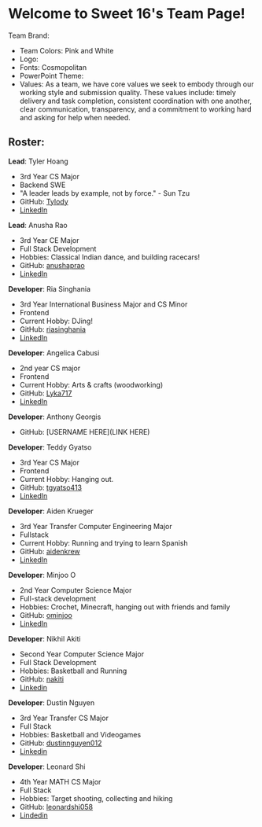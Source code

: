# Welcome to Sweet 16's Team Page!

Team Brand:
- Team Colors: Pink and White
- Logo:
- Fonts: Cosmopolitan 
- PowerPoint Theme: 
- Values: As a team, we have core values we seek to embody through our working style and submission quality. These values include: timely delivery and task completion, consistent coordination with one another, clear communication, transparency, and a commitment to working hard and asking for help when needed.

## Roster:

**Lead**: Tyler Hoang

- 3rd Year CS Major
- Backend SWE
- "A leader leads by example, not by force." - Sun Tzu
- GitHub: [Tylody](https://github.com/Tylody)
- [LinkedIn](https://www.linkedin.com/in/tyler-hoang-8079ab246/)

**Lead**: Anusha Rao

- 3rd Year CE Major
- Full Stack Development
- Hobbies: Classical Indian dance, and building racecars!
- GitHub: [anushaprao](https://github.com/anushaprao)
- [LinkedIn](www.linkedin.com/in/anusha-p-rao)

**Developer**: Ria Singhania
- 3rd Year International Business Major and CS Minor
- Frontend
- Current Hobby: DJing!
- GitHub: [riasinghania](https://github.com/riasinghania)
- [LinkedIn](https://www.linkedin.com/in/ria-singhania/)

**Developer**: Angelica Cabusi
- 2nd year CS major
- Frontend
- Current Hobby: Arts & crafts (woodworking)
- GitHub: [Lyka717](https://github.com/Lyka717)
- [LinkedIn](https://www.linkedin.com/in/angelica-cabusi-715a62246/)


**Developer**: Anthony Georgis

- GitHub: [USERNAME HERE](LINK HERE)

**Developer**: Teddy Gyatso

- 3rd Year CS Major
- Frontend
- Current Hobby: Hanging out.
- GitHub: [tgyatso413](https://github.com/tgyatso413)
- [LinkedIn](https://www.linkedin.com/in/teddy-gyatso/)

**Developer**: Aiden Krueger
- 3rd Year Transfer Computer Engineering Major
- Fullstack
- Current Hobby: Running and trying to learn Spanish
- GitHub: [aidenkrew](https://github.com/aidenkrew)
- [LinkedIn](https://www.linkedin.com/in/aiden-krueger-951699247/)

**Developer**: Minjoo O
- 2nd Year Computer Science Major
- Full-stack development
- Hobbies: Crochet, Minecraft, hanging out with friends and family
- GitHub: [ominjoo](https://github.com/ominjoo)
- [LinkedIn](https://linkedin.com/in/minjoo-o)

**Developer**: Nikhil Akiti
- Second Year Computer Science Major
- Full Stack Development
- Hobbies: Basketball and Running
- GitHub: [nakiti](https://github.com/Nakiti)
- [Linkedin](https://www.linkedin.com/in/nikhil-akiti-445bb6242/)

**Developer**: Dustin Nguyen
- 3rd Year Transfer CS Major
- Full Stack
- Hobbies: Basketball and Videogames
- GitHub: [dustinnguyen012](https://github.com/dustinnguyen012)
- [Linkedin](https://www.linkedin.com/in/dustin-nguyen-429256240/)


**Developer**: Leonard Shi
- 4th Year MATH CS Major
- Full Stack
- Hobbies: Target shooting, collecting and hiking
- GitHub: [leonardshi058](https://github.com/leonardshi058)
- [Lindedin](https://www.linkedin.com/in/chang-shi-439976263/)
